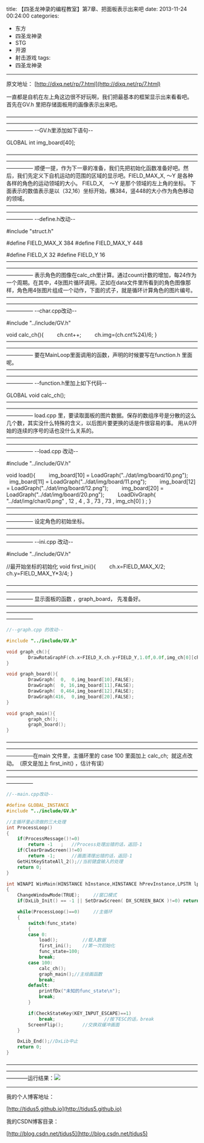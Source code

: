 title: 【四圣龙神录的编程教室】第7章、把面板表示出来吧
date: 2013-11-24 00:24:00
categories:
- 东方
- 四圣龙神录
- STG
- 开源
- 射击游戏
tags:
- 四圣龙神录
---
原文地址：
[http://dixq.net/rp/7.html](http://dixq.net/rp/7.html)

一直都是自机在左上角这边很不好玩啊，我们把最基本的框架显示出来看看吧。
首先在GV.h 里把存储面板用的画像表示出来吧。

—————————————————————————————————————————————————————————————————————————————
--GV.h里添加如下语句--


GLOBAL int img_board[40];

—————————————————————————————————————————————————————————————————————————————
顺便一提，作为下一章的准备，我们先把初始化函数准备好吧。然后，我们先定义下自机运动的范围的区域的显示吧。FIELD_MAX_X, ～Y 是各种各样的角色的运动领域的大小。
FIELD_X,　～Y 是那个领域的左上角的坐标。
下面表示的数值表示是以（32,16）坐标开始，横384，竖448的大小作为角色移动的领域。—————————————————————————————————————————————————————————————————————————————
--define.h改动--


#include "struct.h"


#define FIELD_MAX_X 384
#define FIELD_MAX_Y 448


#define FIELD_X 32
#define FIELD_Y 16
—————————————————————————————————————————————————————————————————————————————
表示角色的图像在calc_ch里计算。通过count计数的增加，每24作为一个周期。在其中，4张图片循环调用。正如在data文件里所看到的角色图像那样，角色用4张图片组成一个动作，下面的式子，就是循环计算角色的图片编号。
—————————————————————————————————————————————————————————————————————————————
--char.cpp改动--


#include "../include/GV.h"


void calc_ch(){
        ch.cnt++;
        ch.img=(ch.cnt%24)/6;
}
—————————————————————————————————————————————————————————————————————————————
要在MainLoop里面调用的函数，声明的时候要写在function.h 里面呢。—————————————————————————————————————————————————————————————————————————————
--function.h里加上如下代码--


GLOBAL void calc_ch();
—————————————————————————————————————————————————————————————————————————————
load.cpp 里，要读取面板的图片数据。保存的数组序号是分散的这么几个数，其实没什么特殊的含义，以后图片要更换的话是件很容易的事。 用从0开始的连续的序号的话也没什么关系的。—————————————————————————————————————————————————————————————————————————————
--load.cpp 改动--


#include "../include/GV.h"


void load(){
        img_board[10] = LoadGraph("../dat/img/board/10.png");
        img_board[11] = LoadGraph("../dat/img/board/11.png");
        img_board[12] = LoadGraph("../dat/img/board/12.png");
        img_board[20] = LoadGraph("../dat/img/board/20.png");
        LoadDivGraph( "../dat/img/char/0.png" , 12 , 4 , 3 , 73 , 73 , img_ch[0] ) ;
}
—————————————————————————————————————————————————————————————————————————————
设定角色的初始坐标。—————————————————————————————————————————————————————————————————————————————
--ini.cpp 改动--


#include "../include/GV.h"


//最开始坐标的初始化
void first_ini(){
        ch.x=FIELD_MAX_X/2;
        ch.y=FIELD_MAX_Y*3/4;
}

—————————————————————————————————————————————————————————————————————————————
显示面板的函数 ，graph_board， 先准备好。—————————————————————————————————————————————————————————————————————————————

```cpp
//--graph.cpp 的改动--

#include "../include/GV.h"

void graph_ch(){
        DrawRotaGraphF(ch.x+FIELD_X,ch.y+FIELD_Y,1.0f,0.0f,img_ch[0][ch.img],TRUE);
}

void graph_board(){
        DrawGraph(  0,  0,img_board[10],FALSE);
        DrawGraph(  0, 16,img_board[11],FALSE);
        DrawGraph(  0,464,img_board[12],FALSE);
        DrawGraph(416,  0,img_board[20],FALSE);
}

void graph_main(){
        graph_ch();
        graph_board();
}
```

—————————————————————————————————————————————————————————————————————————————在main 文件里，主循环里的 case 100 里面加上 calc_ch;  就这点改动。  (原文是加上 first_init() ，估计有误）—————————————————————————————————————————————————————————————————————————————

```cpp
//--main.cpp改动--

#define GLOBAL_INSTANCE
#include "../include/GV.h"

//主循环里必须做的三大处理
int ProcessLoop()
{
    if(ProcessMessage()!=0)
        return -1   ;	//Process处理出错的话，返回-1
    if(ClearDrawScreen()!=0)
        return -1;  	//画面清理出错的话，返回-1
    GetHitKeyStateAll_2();//当前键盘输入的处理
    return 0;
}

int WINAPI WinMain(HINSTANCE hInstance,HINSTANCE hPrevInstance,LPSTR lpCmdLine,int nCmdShow)
{
    ChangeWindowMode(TRUE);     //窗口模式
    if(DxLib_Init() == -1 || SetDrawScreen( DX_SCREEN_BACK )!=0) return -1; //初始化和设置双缓冲模式

    while(ProcessLoop()==0)     //主循环
    {
        switch(func_state)
        {
        case 0:
            load();         //载入数据
            first_ini();	//第一次初始化
            func_state=100;
            break;
        case 100:
            calc_ch();
            graph_main();//主绘画函数
            break;
        default:
            printfDx("未知的func_state\n");
            break;
        }

        if(CheckStateKey(KEY_INPUT_ESCAPE)==1)
            break;                  //按下ESC的话，break
        ScreenFlip();       //交换双缓冲画面
    }

    DxLib_End();//DxLib中止
    return 0;
}

```
————————————————————————————————————————————————————————————————————————————运行结果：![](http://dixq.net/rp/img/7/0.JPG)





---
我的个人博客地址：

[http://tidus5.github.io](http://tidus5.github.io)

我的CSDN博客目录：

[http://blog.csdn.net/tidus5](http://blog.csdn.net/tidus5)
